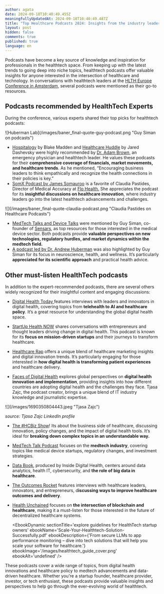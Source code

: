 ```yaml
---
author: agata
date: 2024-09-18T10:40:49.455Z
meaningfullyUpdatedAt: 2024-09-18T10:40:49.487Z
title: "Top Healthcare Podcasts 2024: Insights from the industry leaders"
layout: post
hidden: false
comments: true
published: true
language: en
---
```

Podcasts have become a key source of knowledge and inspiration for professionals in the healthtech space. From keeping up with the latest trends to going deep into niche topics, healthtech podcasts offer valuable insights for anyone interested in the intersection of healthcare and technology. In conversations with healthtech leaders at the [HLTH Europe Conference in Amsterdam](https://europe.hlth.com/), several podcasts were mentioned as their go-to resources.

## **Podcasts recommended by HealthTech Experts**

During the conference, various experts shared their top picks for healthtech podcasts:

<div className="image">![Huberman Lab](/images/baner_final-quote-guy-podcast.png "Guy Siman on podcasts")</div>

* [Hospitalogy](https://hospitalogy.com/) by Blake Madden and [Healthcare Huddle](https://www.healthcarehuddle.com/) by Jared Dashevsky were highly recommended by [Dr. Adam Brown](https://www.linkedin.com/in/adambrownmdmba/), an emergency physician and healthtech leader. He values these podcasts for their **comprehensive coverage of financials, market movements, and healthcare trends**. As he mentioned, “Encouraging business leaders to think empathically and recognize the health connections in their policies is key.”
* [SomX Podcast by James Somauroo](https://www.jamessomauroo.com/) is a favorite of Claudia Pastides, Director of Medical Accuracy at [Flo Health.](https://flo.health/) She appreciates the podcast for its **insightful discussions on healthcare innovation**, where industry leaders go into the latest healthtech advancements and challenges.

<div className="image">![](/images/baner_final-quote-claudia-podcast.png "Claudia Pastides on Healthcare Podcasts")</div>

* [MedTech Talks and Device Talks](https://medtechmvp.com/media/medtech-talk-podcast) were mentioned by Guy Siman, co-founder of [Sensars](https://www.sensars.com/), as top resources for those interested in the medical device sector. Both podcasts provide **valuable perspectives on new technologies, regulatory hurdles, and market dynamics within the medtech field.**
* [A podcast led by Dr. Andrew Huberman](https://www.hubermanlab.com/) was also highlighted by Guy Siman for its focus in neuroscience, health, and wellness. It’s particularly **appreciated for its scientific approach** and practical health advice.

## Other must-listen HealthTech podcasts

In addition to the expert-recommended podcasts, there are several others widely recognized for their insightful content and engaging discussions:

* [Digital Health Today ](https://digitalhealthtoday.com/)features interviews with leaders and innovators in digital health, covering topics from **telehealth to AI and healthcare policy**. It’s a great resource for understanding the global digital health space.


* [StartUp Health NOW](https://healthpodcastnetwork.com/show/startup-health-now-podcast/) shares conversations with entrepreneurs and thought leaders driving change in digital health. This podcast is known for its **focus on mission-driven startups** and their journeys to transform healthcare.


* [Healthcare Rap](https://shiftforwardhealth.com/show/healthcare-rap/) offers a unique blend of healthcare marketing insights and digital innovation trends. It’s particularly engaging for those interested in **how digital health is transforming patient experiences** and healthcare delivery.


* [Faces of Digital Health](https://www.facesofdigitalhealth.com/) explores global perspectives on **digital health innovation and implementation**, providing insights into how different countries are adopting digital health and the challenges they face. Tjasa Zajc, the podcast creator, brings a unique blend of IT industry knowledge and journalistic expertise.

<div className="image">![](/images/1690350804443.jpeg "Tjasa Zajc")</div>

*source: Tjasa Zajc LinkedIn profile*

* [The #HCBiz Show](https://thehcbiz.com/)! Its about the business side of healthcare, discussing innovation, policy changes, and the impact of digital health tools. It’s ideal for **breaking down complex topics in an understandable way.**
* [MedTech Talk Podcast](https://medtechmvp.com/media/medtech-talk-podcast) focuses on the **medtech industry**, covering topics like medical device startups, regulatory changes, and investment strategies.
* [Data Book](https://podcasts.apple.com/us/podcast/data-book/id1365789336), produced by Inside Digital Health, centers around data analytics, health IT, cybersecurity, and **the role of big data in healthcare**.
* [The Outcomes Rocket](https://outcomesrocket.health/) features interviews with healthcare leaders, innovators, and entrepreneurs, d**iscussing ways to improve healthcare outcomes and delivery**.
* [Health Unchained](https://healthunchained.org/) focuses on **the intersection of blockchain and healthcare**, making it a must-listen for those interested in the future of decentralized healthcare systems.

  <EbookDynamic sectionTitle='explore guidelines for HealthTech startup owners' ebookName='Scale-Your-Healthtech-Solution-Successfully.pdf' ebookDescription={'From secure LLMs to app performance monitoring – dive into tech solutions that will help you scale your software for healthcare.'} ebookImage='/images/healthtech_guide_cover.png' ebookAlt='undefined' />

These podcasts cover a wide range of topics, from digital health innovations and healthcare policy to medtech advancements and data-driven healthcare. Whether you're a startup founder, healthcare provider, investor, or tech enthusiast, these podcasts provide valuable insights and perspectives to help go through the ever-evolving world of healthtech.